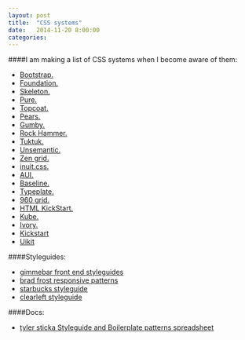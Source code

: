 ```yaml
---
layout: post
title:  "CSS systems"
date:   2014-11-20 8:00:00
categories:
---
```


####I am making a list of CSS systems when I become aware of them:

 - [Bootstrap.](//twitter.github.com/bootstrap)
 - [Foundation.](//foundation.zurb.com)
 - [Skeleton.](//www.getskeleton.com)
 - [Pure.](//purecss.io)
 - [Topcoat.](//topcoat.io)
 - [Pears.](//pea.rs)
 - [Gumby.](//gumbyframework.com)
 - [Rock Hammer.](//malarkey.github.io/Rock-Hammer)
 - [Tuktuk.](//tuktuk.tapquo.com)
 - [Unsemantic.](//www.unsemantic.com)
 - [Zen grid.](//zengrids.com)
 - [inuit.css.](//inuitcss.com)
 - [AUI.](//docs.atlassian.com/aui/latest)
 - [Baseline.](//baselinecss.com)
 - [Typeplate.](//typeplate.com)
 - [960 grid.](//960.gs)
 - [HTML KickStart.](//www.99lime.com/elements)
 - [Kube.](//imperavi.com/kube/stencils)
 - [Ivory.](//weice.in/ivory)
 - [Kickstart](//getkickstart.com)
 - [Uikit](//getuikit.com)



####Styleguides:
 - [gimmebar front end styleguides](//gimmebar.com/collection/4ecd439c2f0aaad734000022/front-end-styleguides)
 - [brad frost responsive patterns](//bradfrost.github.io/this-is-responsive/patterns.html)
 - [starbucks styleguide](//www.starbucks.com/static/reference/styleguide)
 - [clearleft styleguide](//clearleft.com/styleguide/)

####Docs:
 - [tyler sticka Styleguide and Boilerplate patterns spreadsheet](//docs.google.com/spreadsheet/ccc?key=0AiN0QfBTPpOCdDFjWlM0eU1ra21XanZkekxGbjA2WWc)
